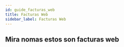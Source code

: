 ```yaml
---
id: guide_facturas_web
title: Facturas Web
sidebar_label: Facturas Web
---
```


## Mira nomas estos son facturas web

